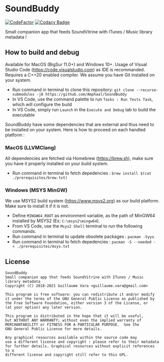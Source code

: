 # SoundBuddy

[![CodeFactor](https://www.codefactor.io/repository/github/amphaal/SoundBuddy/badge)](https://www.codefactor.io/repository/github/amphaal/SoundBuddy)
[![Codacy Badge](https://app.codacy.com/project/badge/Grade/b569eb64104e42589fd8825098562243)](https://www.codacy.com/gh/Amphaal/SoundBuddy/dashboard?utm_source=github.com&amp;utm_medium=referral&amp;utm_content=Amphaal/SoundBuddy&amp;utm_campaign=Badge_Grade)

Small companion app that feeds SoundVitrine with ITunes / Music library metadata !

## How to build and debug

Available for MacOS (BigSur 11.0+) and Windows 10+. Usage of Visual Studio Code (https://code.visualstudio.com) as IDE is recommanded.
Requires a C++20 enabled compiler. We assume you have Git installed on your system.

- Run command in terminal to clone this repository: `git clone --recurse-submodules -j8 https://github.com/Amphaal/SoundBuddy`
- In VS Code, use the command palette to run `Tasks : Run Tests Task`, which will configure the build
- In VS Code, simply run `Launch` in the `Execute and Debug` tab to build the executable 

SoundBuddy have some dependencies that are external and thus need to be installed on your system. Here is how to proceed on each handled platform :

### MacOS (LLVMClang)

All dependencies are fetched via Homebrew (https://brew.sh), make sure you have it properly installed on your build system.

- Run command in terminal to fetch depedencies : `brew install $(cat ./prerequisites/brew.txt)`

### Windows (MSYS MinGW)

We use MSYS2 build system (https://www.msys2.org) as our build platform. Make sure to install it if it is not.

- Define `MINGW64_ROOT` as environment variable, as the path of MinGW64 installed by MSYS2 (Ex: `C:\msys2\mingw64`).
- From VS Code, use the `Msys2 Shell` terminal to run the following commands.
- Run command in terminal to update obsolete packages : `pacman -Syyu`
- Run command in terminal to fetch depedencies : `pacman -S --needed - < ./prerequisites/msys.txt`

## License
    SoundBuddy
    Small companion app that feeds SoundVitrine with ITunes / Music library metadata
    Copyright (C) 2018-2021 Guillaume Vara <guillaume.vara@gmail.com>

    This program is free software: you can redistribute it and/or modify
    it under the terms of the GNU General Public License as published by
    the Free Software Foundation, either version 3 of the License, or
    (at your option) any later version.

    This program is distributed in the hope that it will be useful,
    but WITHOUT ANY WARRANTY; without even the implied warranty of
    MERCHANTABILITY or FITNESS FOR A PARTICULAR PURPOSE.  See the
    GNU General Public License for more details.

    Any graphical resources available within the source code may
    use a different license and copyright : please refer to their metadata
    for further details. Graphical resources without explicit references to a
    different license and copyright still refer to this GPL.
